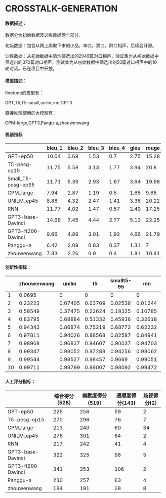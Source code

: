 

# CROSSTALK-GENERATION



#### 数据描述：

数据分为初始数据及训练数据两个部分.

初始数据：包含从网上爬取下来的小品，单口，双口，群口相声，后续会开源。

训练数据：从初始数据中清洗筛选出的2949篇对口相声，验证集为从初始数据中筛选出的370篇对口相声，测试集为从初始数据中筛选出的50篇对口相声中的10轮对话。已在项目中开放。



#### 模型描述：

finetune的模型有：

GPT,T5,T5-small,unilm,rnn,GPT3



直接推理使用的大模型有：

CPM-large,GPT3,Pangu-a,zhouwenwang



#### **机器指标**

|                    | bleu_1 | bleu_2 | bleu_3 | bleu_4 | gleu | rouge_1 | rouge_2 | rouge_L | distinct_1 | distinct_2 |
| ------------------ | ------ | ------ | ------ | ------ | ---- | ------- | ------- | ------- | ---------- | ---------- |
| GPT-ep50           | 10.04  | 3.69   | 1.53   | 0.7    | 2.75 | 15.28   | 1.78    | 13.7    | 6.89       | 37.39      |
| T5-pesg-ep15       | 11.75  | 5.58   | 3.13   | 1.77   | 3.94 | 20.8    | 4.98    | 19.25   | 9.02       | 42.68      |
| Small_T5-pesg-ep95 | 11.71  | 5.39   | 2.93   | 1.67   | 3.64 | 19.98   | 4.37    | 18.61   | 8.08       | 36.38      |
| CPM_large          | 7.94   | 2.87   | 1.19   | 0.5    | 1.68 | 9.88    | 1.28    | 8.83    | 5.82       | 34.43      |
| UNILM_ep45         | 8.88   | 4.32   | 2.47   | 1.41   | 3.36 | 20.22   | 4.91    | 18.98   | 7.53       | 29.90      |
| RNN                | 11.77  | 4.02   | 1.47   | 0.57   | 2.49 | 17.25   | 2.13    | 15.94   | 4.73       | 16.23      |
| GPT3-base-Davinci  | 14.68  | 7.45   | 4.44   | 2.77   | 5.13 | 22.25   | 5.65    | 20.03   | 8.43       | 40.7       |
| GPT3-ft200-Davinci | 9.66   | 4.89   | 3.01   | 1.92   | 4.66 | 21.79   | 5.5     | 20.22   | 9.725      | 43.15      |
| Panggu-a           | 6.42   | 2.09   | 0.83   | 0.37   | 1.31 | 7       | 0.75    | 6.14    | 8.25       | 50.98      |
| zhouwenwang        | 7.33   | 2.26   | 0.9    | 0.4    | 1.81 | 10.41   | 1.01    | 8.61    | 9.72       | 53.53      |



#### 创新性指标：



|      | zhouwenwang | unilm   | t5      | smallt5-95 | rnn     | pangu_a | gpt3_finetune | gpt3_base | gpt_ep50 | CPM_large |
| ---- | ----------- | ------- | ------- | ---------- | ------- | ------- | ------------- | --------- | -------- | --------- |
| 1    | 0.0695      | 0       | 0       | 0          | 0       | 0.00754 | 0             | 0.00293   | 0        | 0.04777   |
| 2    | 0.23223     | 0.07405 | 0.03709 | 0.02538    | 0.01244 | 0.10615 | 0.02337       | 0.028     | 0.00826  | 0.22447   |
| 3    | 0.58549     | 0.37475 | 0.22624 | 0.19325    | 0.10785 | 0.43833 | 0.16998       | 0.18063   | 0.13619  | 0.53327   |
| 4    | 0.83795     | 0.68884 | 0.51332 | 0.45936    | 0.32618 | 0.73634 | 0.4297        | 0.42368   | 0.43385  | 0.78466   |
| 5    | 0.94343     | 0.86874 | 0.75219 | 0.68772    | 0.62232 | 0.91339 | 0.67156       | 0.64273   | 0.73764  | 0.91419   |
| 6    | 0.97811     | 0.94026 | 0.88568 | 0.82587    | 0.84941 | 0.97563 | 0.81931       | 0.76029   | 0.91134  | 0.9615    |
| 7    | 0.98968     | 0.96837 | 0.94607 | 0.90037    | 0.94703 | 0.99402 | 0.88814       | 0.80665   | 0.97395  | 0.98139   |
| 8    | 0.99347     | 0.98052 | 0.97288 | 0.94256    | 0.98062 | 0.9987  | 0.91946       | 0.82957   | 0.99267  | 0.99015   |
| 9    | 0.99544     | 0.98527 | 0.98457 | 0.9669     | 0.99051 | 0.99972 | 0.93244       | 0.84394   | 0.99757  | 0.99252   |
| 10   | 0.99711     | 0.98799 | 0.99007 | 0.98092    | 0.99472 | 1       | 0.93793       | 0.85047   | 0.9993   | 0.99393   |



#### 人工评分指标：



|                    | 综合得分(528) | 幽默度得分（519） | 通顺度得分(143) | 歧视得分(2) |
| ------------------ | ------------- | ----------------- | --------------- | ----------- |
| GPT-ep50           | 225           | 256               | 59              | 2           |
| T5-pesg-ep15       | 270           | 296               | 76              | 7           |
| CPM_large          | 213           | 240               | 60              | 34          |
| UNILM_ep45         | 276           | 301               | 84              | 2           |
| RNN                | 217           | 242               | 41              | 4           |
| GPT3-base-Davinci  | 322           | 325               | 98              | 5           |
| GPT3-ft200-Davinci | 341           | 353               | 106             | 2           |
| Panggu-a           | 230           | 257               | 63              | 4           |
| zhouwenwang        | 184           | 191               | 28              | 8           |
